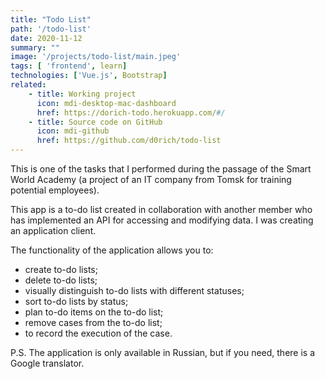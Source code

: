 ```yaml
---
title: "Todo List"
path: '/todo-list'
date: 2020-11-12
summary: ""
image: '/projects/todo-list/main.jpeg'
tags: [ 'frontend', learn]
technologies: ['Vue.js', Bootstrap]
related:
    - title: Working project
      icon: mdi-desktop-mac-dashboard
      href: https://dorich-todo.herokuapp.com/#/
    - title: Source code on GitHub
      icon: mdi-github
      href: https://github.com/d0rich/todo-list
---
```

This is one of the tasks that I performed during the passage of the Smart World Academy (a project of an IT company from Tomsk for training potential employees).

This app is a to-do list created in collaboration with another member who has implemented an API for accessing and modifying data. I was creating an application client.

The functionality of the application allows you to:
- create to-do lists;
- delete to-do lists;
- visually distinguish to-do lists with different statuses;
- sort to-do lists by status;
- plan to-do items on the to-do list;
- remove cases from the to-do list;
- to record the execution of the case.

P.S. The application is only available in Russian, but if you need, there is a Google translator.
